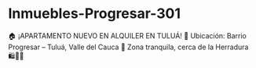 # Inmuebles-Progresar-301
🏠 ¡APARTAMENTO NUEVO EN ALQUILER EN TULUÁ! 📢 Ubicación: Barrio Progresar – Tuluá, Valle del Cauca 📍 Zona tranquila, cerca de la Herradura 🛍️🚌🏫
